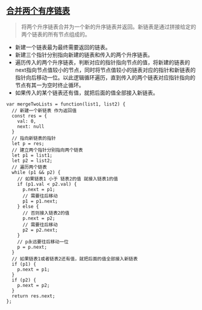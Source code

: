 ## [合并两个有序链表](https://leetcode.cn/problems/merge-two-sorted-lists/)
> 将两个升序链表合并为一个新的升序链表并返回。新链表是通过拼接给定的两个链表的所有节点组成的。

- 新建一个链表最为最终需要返回的链表。
- 新建三个指针分别指向新建的链表和传入的两个升序链表。
- 遍历传入的两个升序链表，判断对应的指针指向节点的值，将新建的链表的next指向节点值较小的节点，同时将节点值较小的链表对应的指针和新链表的指针向后移动一位。以此逻辑循环遍历，直到传入的两个链表对应指针指向的节点有其一为空时终止循环。
- 如果传入的某个链表还有值，就把后面的值全部接入新链表。
```
var mergeTwoLists = function(list1, list2) {
  // 新建一个新链表 作为返回值
  const res = {
    val: 0,
    next: null
  }
  // 指向新链表的指针
  let p = res;
  // 建立两个指针分别指向两个链表
  let p1 = list1;
  let p2 = list2;
  // 遍历两个链表
  while (p1 && p2) {
    // 如果链表1 小于 链表2的值 就接入链表1的值
    if (p1.val < p2.val) {
      p.next = p1;
      // 需要往后移动
      p1 = p1.next;
    } else {
      // 否则接入链表2的值
      p.next = p2;
      // 需要往后移动
      p2 = p2.next;
    }
    // p永远要往后移动一位
    p = p.next;
  }
  // 如果链表1或者链表2还有值，就把后面的值全部接入新链表
  if (p1) {
    p.next = p1;
  }
  if (p2) {
    p.next = p2;
  }
  return res.next;
};
```